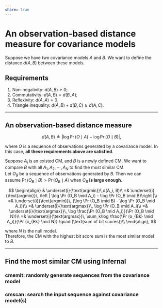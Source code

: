 ```yaml
---  
share: true  
---  
```

  
# An observation-based distance measure for covariance models  
  
Suppose we have two covariance models $A$ and $B$. We want to define the distance $d(A, B)$ between these models.  
  
## Requirements  
  
1. Non-negativity: $d(A, B) \geq 0$;  
2. Commutativity: $d(A, B) = d(B, A)$;  
3. Reflexivity: $d(A, A) = 0$;  
4. Triangle inequality: $d(A, B) + d(B, C) \geq d(A, C)$.  
  
---  
  
## An observation-based distance measure  
  
$$  
d(A, B) \triangleq \left | \log \Pr (O \mid A) - \log \Pr (O \mid B) \right |,  
$$  
  
where $O$ is a sequence of observations generated by a covariance model. In this case, **all these requirements above are satisfied**.  
  
Suppose $A_i$ is an existed CM, and $B$ is a newly defined CM. We want to compare $B$ with all $A_1, A_2, \cdots, A_N$ to find the most similar CM.  
Let $O_B$ be a sequence of observations generated by $B$. Then we can assume $\Pr (O_B \mid B) > \Pr (O_B \mid A)$ when $O_B$ **is large enough**.  
  
$$  
\begin{align}  
 & \underset{i}{\text{argmin}}\,d(A_i, B)\\  
 =& \underset{i}{\text{argmin}}\, \left | \log \Pr (O_B \mid A_i) - \log \Pr (O_B \mid B)\right |\\  
 =& \underset{i}{\text{argmin}}\, (\log \Pr (O_B \mid B) - \log \Pr (O_B \mid A_i))\\  
 =& \underset{i}{\text{argmax}}\, \log \Pr (O_B \mid A_i)\\  
 =& \underset{i}{\text{argmax}}\, \log \frac{\Pr (O_B \mid A_i)}{\Pr (O_B \mid N)}\\  
 =& \underset{i}{\text{argmax}}\, \sum_k\log \frac{\Pr (o_{Bk} \mid A_i)}{\Pr (o_{Bk} \mid N)} \quad (\text{sum of bit scores})\\  
\end{align},  
$$  
  
where $N$ is the null model.   
Therefore, the CM with the highest bit score sum is the most similar model to $B$.  
  
---  
  
## Find the most similar CM using Infernal  
  
### cmemit: randomly generate sequences from the covariance model  
  
### cmscan: search the input sequence against covariance model(s)